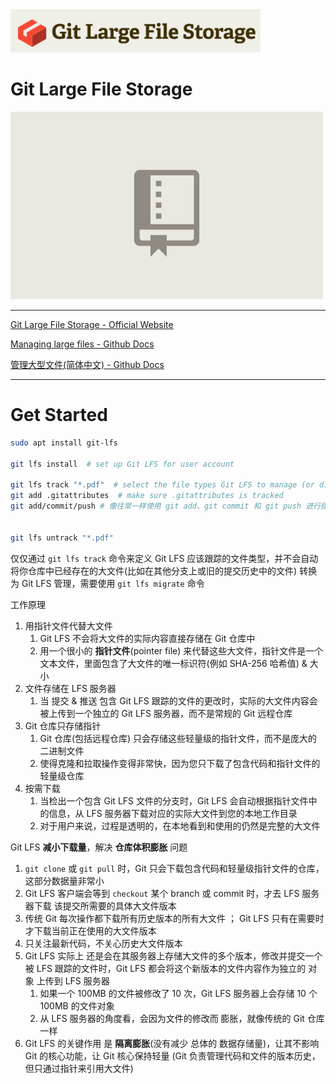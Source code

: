 <img src="Pics/glfs001.png" width=400>

# Git Large File Storage

<img src="Pics/glfs002.gif" width=500>

---

[Git Large File Storage - Official Website](https://git-lfs.com/)

[Managing large files - Github Docs](https://docs.github.com/en/repositories/working-with-files/managing-large-files)

[管理大型文件(简体中文) - Github Docs](https://docs.github.com/zh/repositories/working-with-files/managing-large-files)

---

# Get Started

```bash
sudo apt install git-lfs

git lfs install  # set up Git LFS for user account

git lfs track "*.pdf"  # select the file types Git LFS to manage (or directly edit your .gitattributes)
git add .gitattributes  # make sure .gitattributes is tracked
git add/commit/push # 像往常一样使用 git add、git commit 和 git push 进行提交和推送


git lfs untrack "*.pdf"
```

仅仅通过 `git lfs track` 命令来定义 Git LFS 应该跟踪的文件类型，并不会自动将你仓库中已经存在的大文件(比如在其他分支上或旧的提交历史中的文件) 转换为 Git LFS 管理，需要使用 `git lfs migrate` 命令


工作原理
1. 用指针文件代替大文件
   1. Git LFS 不会将大文件的实际内容直接存储在 Git 仓库中
   2. 用一个很小的 **指针文件**(pointer file) 来代替这些大文件，指针文件是一个文本文件，里面包含了大文件的唯一标识符(例如 SHA-256 哈希值) & 大小
2. 文件存储在 LFS 服务器
   1. 当 提交 & 推送 包含 Git LFS 跟踪的文件的更改时，实际的大文件内容会被上传到一个独立的 Git LFS 服务器，而不是常规的 Git 远程仓库
3. Git 仓库只存储指针
   1. Git 仓库(包括远程仓库) 只会存储这些轻量级的指针文件，而不是庞大的二进制文件
   2. 使得克隆和拉取操作变得非常快，因为您只下载了包含代码和指针文件的轻量级仓库
4. 按需下载
   1. 当检出一个包含 Git LFS 文件的分支时，Git LFS 会自动根据指针文件中的信息，从 LFS 服务器下载对应的实际大文件到您的本地工作目录
   2. 对于用户来说，过程是透明的，在本地看到和使用的仍然是完整的大文件



Git LFS **减小下载量**，解决 **仓库体积膨胀** 问题
1. `git clone` 或 `git pull` 时，Git 只会下载包含代码和轻量级指针文件的仓库，这部分数据量非常小
2. Git LFS 客户端会等到 `checkout` 某个 branch 或 commit 时，才去 LFS 服务器下载 该提交所需要的具体大文件版本
3. 传统 Git 每次操作都下载所有历史版本的所有大文件 ； Git LFS 只有在需要时 才下载当前正在使用的大文件版本
4. 只关注最新代码，不关心历史大文件版本
5. Git LFS 实际上 还是会在其服务器上存储大文件的多个版本，修改并提交一个被 LFS 跟踪的文件时，Git LFS 都会将这个新版本的文件内容作为独立的 对象 上传到 LFS 服务器
   1. 如果一个 100MB 的文件被修改了 10 次，Git LFS 服务器上会存储 10 个 100MB 的文件对象
   2. 从 LFS 服务器的角度看，会因为文件的修改而 膨胀，就像传统的 Git 仓库一样
6. Git LFS 的关键作用 是 **隔离膨胀**(没有减少 总体的 数据存储量)，让其不影响 Git 的核心功能，让 Git 核心保持轻量 (Git 负责管理代码和文件的版本历史，但只通过指针来引用大文件)






